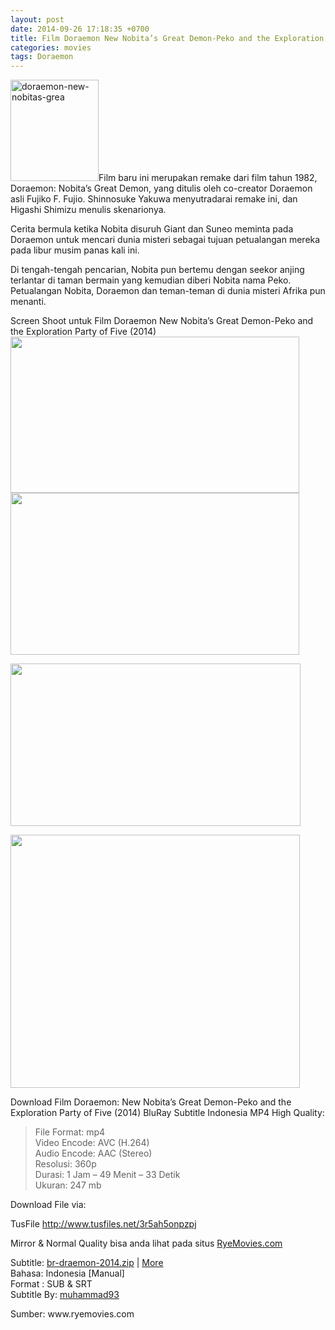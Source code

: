 ```yaml
---
layout: post
date: 2014-09-26 17:18:35 +0700
title: Film Doraemon New Nobita’s Great Demon-Peko and the Exploration Party of Five (2014) BluRay Subtitle Indonesia
categories: movies
tags: Doraemon
---
```

<p><a href="https://eggoez.bitbucket.io/wp-content/uploads/2014/09/doraemon-new-nobitas-grea.jpg" class="fancybox image"><img class="alignleft  wp-image-1212" src="https://eggoez.bitbucket.io/wp-content/uploads/2014/09/doraemon-new-nobitas-grea-257x300.jpg" alt="doraemon-new-nobitas-grea" width="141" height="162"></a>Film baru ini merupakan remake dari film tahun 1982, Doraemon: Nobita’s Great Demon, yang ditulis oleh co-creator Doraemon asli Fujiko F. Fujio. Shinnosuke Yakuwa menyutradarai remake ini, dan Higashi Shimizu menulis skenarionya.</p>
<p>Cerita bermula ketika Nobita disuruh Giant dan Suneo meminta pada Doraemon untuk mencari dunia misteri sebagai tujuan petualangan mereka pada libur musim panas kali ini.</p>
<p>Di tengah-tengah pencarian, Nobita pun bertemu dengan seekor anjing terlantar di taman bermain yang kemudian diberi Nobita nama Peko. Petualangan Nobita, Doraemon dan teman-teman di dunia misteri Afrika pun menanti.<span id="more-1219"></span></p>
<p>Screen Shoot untuk Film Doraemon New Nobita’s Great Demon-Peko and the Exploration Party of Five (2014)<br>
<img src="https://3.bp.blogspot.com/-BJDEaRmwdDo/Um338N03NhI/AAAAAAAA1ws/l-OUX6eBMbk/s1600/Nobita%E2%80%99s-Great-Demon.png" alt="" width="462" height="250"><br>
<img src="https://4.bp.blogspot.com/-RKklJ1ih9SY/Uqfojr3V90I/AAAAAAAA22U/HMFpNhc_xbw/s640/doraemon-2014.jpg" alt="" width="462" height="259"></p>
<p><img src="https://3.bp.blogspot.com/-DXoYm7c5gjI/UqfhyVrAddI/AAAAAAABH10/Q7gCdX-TyAI/s1600/doraemon_2014.jpg" alt="" width="464" height="260"></p>
<p><img src="https://s26.postimg.org/wrklfdift/Doraemon_Nobita_in_the_New_Haunts_of_Evil_2014_B.jpg" alt="" width="463" height="405"></p>
<p>Download Film Doraemon: New Nobita’s Great Demon-Peko and the Exploration Party of Five (2014) BluRay Subtitle Indonesia MP4 High Quality:</p>
<blockquote><p>File Format: mp4<br>
Video Encode: AVC (H.264)<br>
Audio Encode: AAC (Stereo)<br>
Resolusi: 360p<br>
Durasi: 1 Jam – 49 Menit – 33 Detik<br>
Ukuran: 247 mb</p></blockquote>
<p>Download File via:</p>
<p>TusFile <a href="http://www.tusfiles.net/3r5ah5onpzpj" target="_blank">http://www.tusfiles.net/3r5ah5onpzpj</a></p>
<p>Mirror &amp; Normal Quality bisa anda lihat pada situs <a title="RyeMovies" href="http://www.ryemovies.com/post-title.xhtml?src=eggoez.com" target="_blank">RyeMovies.com</a></p>
<p>Subtitle: <a href="http://ryekoplock.heck.in/files/br-draemon-2014.zip">br-draemon-2014.zip</a> | <a href="https://subscene.com/subtitles/doraemon-new-nobitas-great-demon-peko-and-the-exploration-party-of-five">More<br>
</a>Bahasa: Indonesia [Manual]<br>
Format : SUB &amp; SRT<br>
Subtitle By: <a href="https://subscene.com/u/878022">muhammad93</a></p>
<p>Sumber: www.ryemovies.com</p>